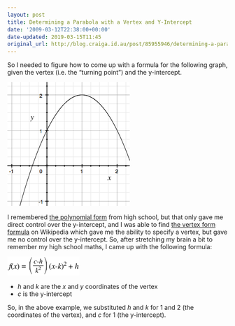 ```yaml
---
layout: post
title: Determining a Parabola with a Vertex and Y-Intercept
date: '2009-03-12T22:38:00+00:00'
date-updated: 2019-03-15T11:45
original_url: http://blog.craiga.id.au/post/85955946/determining-a-parabola-with-a-vertex-and
---
```

So I needed to figure how to come up with a formula for the following graph, given the vertex (i.e. the “turning point”) and the y-intercept.

 ![parabola with y-intercept at 1 and vertex at (1, 2)](/misc/parabola.png)

I remembered [the polynomial form](http://en.wikipedia.org/wiki/Quadratic_function#Forms_of_a_quadratic_function) from high school, but that only gave me direct control over the y-intercept, and I was able to find [the vertex form formula](http://en.wikipedia.org/wiki/Quadratic_function#Forms_of_a_quadratic_function) on Wikipedia which gave me the ability to specify a vertex, but gave me no control over the y-intercept. So, after stretching my brain a bit to remember my high school maths, I came up with the following formula:

 ![f(x) = ((c-h)/(k^2))((x-k)^2)+h](/misc/parabola-formula.png)

- <var>h</var> and <var>k</var> are the <var>x</var> and <var>y</var> coordinates of the vertex
- <var>c</var> is the y-intercept

So, in the above example, we substituted <var>h</var> and <var>k</var> for 1 and 2 (the coordinates of the vertex), and <var>c</var> for 1 (the y-intercept).
